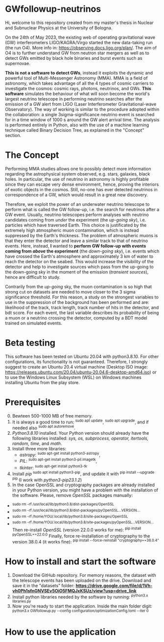 # GWfollowup-neutrinos
Hi, welcome to this repository created from my master's thesis in Nuclear and Subnuclear Physics at the University of Bologna.

On the 24th of May 2023, the existing web of operating gravitational wave (GW) interferometers LIGO/KAGRA/Virgo started the new data-taking run (the run O4). More info in: https://observing.docs.ligo.org/plan/.
The aim of O4 is to further understand GW from neutron star mergers as well as to detect GWs emitted by black hole binaries and burst events such as supernovae.

**This is not a software to detect GWs**, instead it exploits the dynamic and powerful tool of Multi-Messenger Astronomy (MMA). MMA is a field of astronomy, which takes advantage of all the 4 types of cosmic carriers to investigate the cosmos: cosmic rays, photons, neutrinos, and GWs.
**This software** simulates the behaviour of what will soon become the world's largest neutrino telescope in performing neutrino searches after the emission of a GW alert from LIGO (Laser Interferometer Gravitational-wave Observatory). The way of working is similar to the procedure adopted within the collaboration: a single 3sigma-significance neutrino event is searched for in a time window of 1000 s around the GW alert arrival time. 
The analysis is performed entirely in Python, also with the use of a machine learning technique called Binary Decision Tree, as explained in the "Concept" section.

# The Concept
Performing MMA studies allows one to possibly detect more information regarding the astrophysical system observed, e.g. stars, galaxies, black holes. In particular, the use of neutrino in astronomy is highly profitable since they can escape very dense environment, hence, proving the interiors of exotic objects in the cosmos. Still, no-one has ever detected neutrinos in correspondence of a GW, which would result in a great new discovery.

Therefore, we exploit the power of an underwater neutrino telescope to perform what is called the GW follow-up, i.e. the search for neutrinos after a GW event. 
Usually, neutrino telescopes perform analyses with neutrino candidates coming from _under_ the experiment (the _up-going sky_), i.e. particles which have traversed Earth. This choice is justificated by the extremely high atmospheric muon contamination, which is instead suppressed by the Earth's thickness. The problem of atmospheric muons is that they enter the detector and leave a similar track to that of neutrino events.
Here, instead, **I** wanted to **perform GW follow-up with events coming from _above_ the experiment** (the _down-going sky_), i.e. events which have crossed the Earth's atmosphere and approximately 3 km of water to reach the detector on the seabed. This would increase the visibility of the detector and help to investigate sources which pass from the up-going to the down-going sky in the moment of the emission (_transient sources_), hence are difficult to study.

Contrarily from the _up-going_ sky, the muon contamination is so high that strong cut on datasets are needed to move closer to the 3 sigma significance threshold. For this reason, a study on the strongest variables to use in the suppression of the background has been performed and are: likelihood of the track, track length, track number of hits in the detector, and bdt score. For each event, the last variable describes its probability of being a muon or a neutrino crossing the detector, computed by a BDT model trained on simulated events.

# Beta testing
This software has been tested on Ubuntu 20.04 with python3.8.10. For other configurations, its functionality is not guaranteed.
Therefore, I strongly suggest to create an Ubuntu 20.4 virtual machine (Desktop ISO image: https://releases.ubuntu.com/20.04/ubuntu-20.04.6-desktop-amd64.iso) or to use the Windows Linux Subsystem (WSL) on Windows machines installing Ubuntu from the play store.

# Prerequisites
0. Bewteen 500-1000 MB of free memory.
1. It is always a good time to run: <sup>sudo apt update</sup>, <sup>sudo apt upgrade</sup>, and if needed also <sup>sudo apt autoremove</sup>.
2. _Python3.8.10_ installed. Your Python version should already have the following libraries installed: _sys, os, subprocess, operator, itertools, random, time_, and _math_.
3. Install three more libraries:
	+ _astropy_: <sup>sudo apt-get install python3-astropy</sup>,
	+ _PIL_: <sup>sudo apt-get install python3-pil.imagetk</sup>,
	+ _tkinter_: <sup>sudo apt-get install python3-tk<sup>.
5. Install _pip_ <sup>sudo apt install python3-pip</sup>, and update it with <sup>pip install --upgrade pip</sup> (I work with _python3-pip23.1.2_)
6. In the case OpenSSL and cryptography packages are already installed in your Python version, you might have a problem with the installation of the software. Please, remove _OpenSSL_ packages manually:
+ <sup>sudo rm -rf /usr/local/lib/python3.8/dist-packages/OpenSSL</sup>
+ <sup>sudo rm -rf /usr/local/lib/python3.8/dist-packages/pyOpenSSL...VERSION...</sup>
+ <sup>sudo rm -rf /home/YOU/.local/lib/python3.8/site-packages/OpenSSL</sup>
+ <sup>sudo rm -rf /home/YOU/.local/lib/python3.8/site-packages/pyOpenSSL...VERSION...</sup>
Then re-install _OpenSSL_ (version 22.0.0 works for me): <sup>pip install pyOpenSSL==22.0.0</sup>
Finally, force re-installation of cryptography to the version 38.0.4 (it works fine): <sup>pip install --force-reinstall "cryptography==38.0.4"</sup>
   
# How to install and start the software
1. Download the GitHub repository. For memory reasons, the dataset with the telescope events has been uploaded on the drive. Download and save it in the "datasets" folder: **https://drive.google.com/file/d/1Vh-vh0Ph1sfnGNVSEv5OiO5FMQJxKSUz/view?usp=drive_link**
2. Install python libraries needed by the software by running: <sup>python3.x libraries.py</sup>
4. Now you're ready to start the application. Inside the main folder digit: <sup>python3.x GWfollowup.py --config configuration/optimizationConfig.toml --iter 0</sup>

# How to use the application


